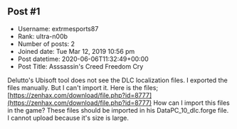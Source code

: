 ## Post #1
- Username: extrmesports87
- Rank: ultra-n00b
- Number of posts: 2
- Joined date: Tue Mar 12, 2019 10:56 pm
- Post datetime: 2020-06-06T11:32:49+00:00
- Post Title: Asssassin's Creed Freedom Cry

Delutto's Ubisoft tool does not see the DLC localization files. I exported the files manually. But I can't import it. Here is the files;
[https://zenhax.com/download/file.php?id=8777](https://zenhax.com/download/file.php?id=8777)
How can I import this files in the game? These files should be imported in his DataPC_10_dlc.forge file. I cannot upload because it's size is large.
